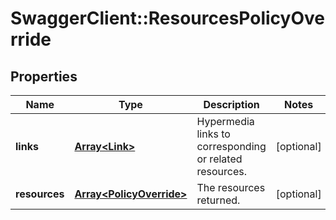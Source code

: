 # SwaggerClient::ResourcesPolicyOverride

## Properties
Name | Type | Description | Notes
------------ | ------------- | ------------- | -------------
**links** | [**Array&lt;Link&gt;**](Link.md) | Hypermedia links to corresponding or related resources. | [optional] 
**resources** | [**Array&lt;PolicyOverride&gt;**](PolicyOverride.md) | The resources returned. | [optional] 

